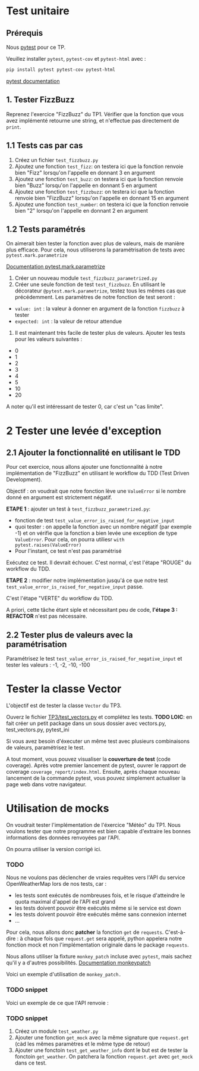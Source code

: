 # Test unitaire

## Prérequis

Nous [pytest](https://docs.pytest.org/en/8.0.x/) pour ce TP.

Veuillez installer `pytest`, `pytest-cov` et `pytest-html` avec :
```sh
pip install pytest pytest-cov pytest-html
```

[pytest documentation](https://docs.pytest.org/en/7.1.x/contents.html)

## 1. Tester FizzBuzz

Reprenez l'exercice "FizzBuzz" du TP1. Vérifier que la fonction que vous avez implémenté retourne une string, et n'effectue pas directement de `print`.

## 1.1 Tests cas par cas

1. Créez un fichier `test_fizzbuzz.py`
1. Ajoutez une fonction `test_fizz`: on testera ici que la fonction renvoie bien "Fizz" lorsqu'on l'appelle en donnant 3 en argument
1. Ajoutez une fonction `test_buzz`: on testera ici que la fonction renvoie bien "Buzz" lorsqu'on l'appelle en donnant 5 en argument
1. Ajoutez une fonction `test_fizzbuzz`: on testera ici que la fonction renvoie bien "FizzBuzz" lorsqu'on l'appelle en donnant 15 en argument
1. Ajoutez une fonction `test_number`: on testera ici que la fonction renvoie bien "2" lorsqu'on l'appelle en donnant 2 en argument

## 1.2 Tests paramétrés

On aimerait bien tester la fonction avec plus de valeurs, mais de manière plus efficace. Pour cela, nous utiliserons la paramétrisation de tests avec `pytest.mark.parametrize`

[Documentation pytest.mark.parametrize](https://docs.pytest.org/en/7.1.x/how-to/parametrize.html)

1. Créer un nouveau module `test_fizzbuzz_parametrized.py`
1. Créer une seule fonction de test `test_fizzbuzz`. En utilisant le décorateur `@pytest.mark.parametrize`, testez tous les mêmes cas que précédemment. Les paramètres de notre fonction de test seront :
  - `value: int` : la valeur à donner en argument de la fonction `fizzbuzz` à tester
  - `expected: int` : la valeur de retour attendue
1. Il est maintenant très facile de tester plus de valeurs. Ajouter les tests pour les valeurs suivantes :
  - 0
  - 1
  - 2
  - 3
  - 4
  - 5
  - 10
  - 20

A noter qu'il est intéressant de tester 0, car c'est un "cas limite".

# 2 Tester une levée d'exception

## 2.1 Ajouter la fonctionnalité en utilisant le TDD

Pour cet exercice, nous allons ajouter une fonctionnalité à notre implémentation de "FizzBuzz" en utilisant le workflow du TDD (Test Driven Development).

Objectif : on voudrait que notre fonction lève une `ValueError` si le nombre donné en argument est strictement négatif.

**ETAPE 1** : ajouter un test à `test_fizzbuzz_parametrized.py`:

- fonction de test `test_value_error_is_raised_for_negative_input`
- quoi tester : on appelle la fonction avec un nombre négatif (par exemple -1) et on vérifie que la fonction a bien levée une exception de type `ValueError`. Pour cela, on pourra utiliesr `with pytest.raises(ValueError)`
- Pour l'instant, ce test n'est pas paramétrisé

Exécutez ce test. Il devrait échouer. C'est normal, c'est l'étape "ROUGE" du workflow du TDD.

**ETAPE 2** : modifier notre implémentation jusqu'á ce que notre test  `test_value_error_is_raised_for_negative_input` passe.

C'est l'étape "VERTE" du workflow du TDD.

A priori, cette tâche étant siple et nécessitant peu de code, **l'étape 3 : REFACTOR** n'est pas nécessaire.

## 2.2 Tester plus de valeurs avec la paramétrisation

Paramétrisez le test `test_value_error_is_raised_for_negative_input` et tester les valeurs : -1, -2, -10, -100

# Tester la classe Vector

L'objectif est de tester la classe `Vector` du TP3.

Ouverz le fichier [TP3/test_vectors.py](../TP3/test_vectors.py) et complétez les tests.  **TODO LOIC**: en fait créer un petit package dans un sous dossier avec vectors.py, test_vectors.py, pytest_ini

Si vous avez besoin d'éxecuter un même test avec plusieurs combinaisons de valeurs, paramétrisez le test.

A tout moment, vous pouvez visualiser la **couverture de test** (code coverage). Après votre premier lancement de pytest, ouvrer le rapport de coverage `coverage_report/index.html`. Ensuite, après chaque nouveau lancement de la commande pytest, vous pouvez simplement actualiser la page web dans votre navigateur.

# Utilisation de mocks

On voudrait tester l'implémentation de l'éxercice "Météo" du TP1.
Nous voulons tester que notre programme est bien capable d'extraire les bonnes informations des données renvoyées par l'API.

On pourra utiliser la version corrigé ici.
### TODO

Nous ne voulons pas déclencher de vraies requêtes vers l'API du service OpenWeatherMap lors de nos tests, car :
- les tests sont exécutés de nombreuses fois, et le risque d'atteindre le quota maximal d'appel de l'API est grand
- les tests doivent pouvoir être exécutés même si le service est down
- les tests doivent pouvoir être exécutés même sans connexion internet
- ...

Pour cela, nous allons donc **patcher** la fonction `get` de `requests`. C'est-à-dire : à chaque fois que `request.get` sera appelé, python appelera notre fonction mock et non l'implémentation originale dans le package `requests`.

Nous allons utiliser la fixture `monkey_patch` incluse avec `pytest`, mais sachez qu'il y a d'autres possibilités.
[Documentation monkeypatch](https://docs.pytest.org/en/latest/how-to/monkeypatch.html)


Voici un exemple d'utilisation de `monkey_patch.`
### TODO snippet

Voici un exemple de ce que l'API renvoie :
### TODO snippet

1. Créez un module ``test_weather.py``
1. Ajouter une fonction `get_mock` avec la même signature que `request.get` (càd les mêmes paramètres et le même type de retour)
1. Ajouter une fonctoin `test_get_weather_info` dont le but est de tester la fonctoin `get_weather`. On patchera la fonction `request.get` avec `get_mock` dans ce test.

